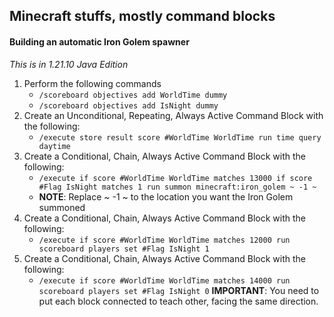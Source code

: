 ## Minecraft stuffs, mostly command blocks

#### Building an automatic Iron Golem spawner
*This is in 1.21.10 Java Edition*
1. Perform the following commands
   - `/scoreboard objectives add WorldTime dummy`
   - `/scoreboard objectives add IsNight dummy`
1. Create an Unconditional, Repeating, Always Active Command Block with the following:
    - `/execute store result score #WorldTime WorldTime run time query daytime`
1. Create a Conditional, Chain, Always Active Command Block with the following:
    - `/execute if score #WorldTime WorldTime matches 13000 if score #Flag IsNight matches 1 run summon minecraft:iron_golem ~ -1 ~`
    - **NOTE**: Replace ~ -1 ~ to the location you want the Iron Golem summoned
1. Create a Conditional, Chain, Always Active Command Block with the following:
    - `/execute if score #WorldTime WorldTime matches 12000 run scoreboard players set #Flag IsNight 1`
1. Create a Conditional, Chain, Always Active Command Block with the following:
    - `/execute if score #WorldTime WorldTime matches 14000 run scoreboard players set #Flag IsNight 0`
**IMPORTANT**: You need to put each block connected to teach other, facing the same direction.  
